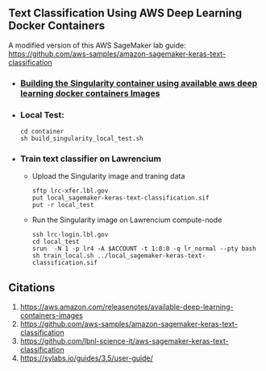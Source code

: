 ## Text Classification Using AWS Deep Learning Docker Containers

A modified version of this AWS SageMaker lab guide: https://github.com/aws-samples/amazon-sagemaker-keras-text-classification

* ### [Building the Singularity container using available aws deep learning docker containers Images](./singularity_docker.ipynb)  
* ### Local Test:
  ```shell
  cd container
  sh build_singularity_local_test.sh
  ```
* ### Train text classifier on Lawrencium
  * Upload the Singularity image and traning data
    ```shell
    sftp lrc-xfer.lbl.gov
    put local_sagemaker-keras-text-classification.sif
    put -r local_test
    ```
  * Run the Singularity image on Lawrencium compute-node
    ```shell
    ssh lrc-login.lbl.gov
    cd local_test
    srun  -N 1 -p lr4 -A $ACCOUNT -t 1:0:0 -q lr_normal --pty bash
    sh train_local.sh ../local_sagemaker-keras-text-classification.sif
    ```

## Citations
1. https://aws.amazon.com/releasenotes/available-deep-learning-containers-images
1. https://github.com/aws-samples/amazon-sagemaker-keras-text-classification
1. https://github.com/lbnl-science-it/aws-sagemaker-keras-text-classification
1. https://sylabs.io/guides/3.5/user-guide/
